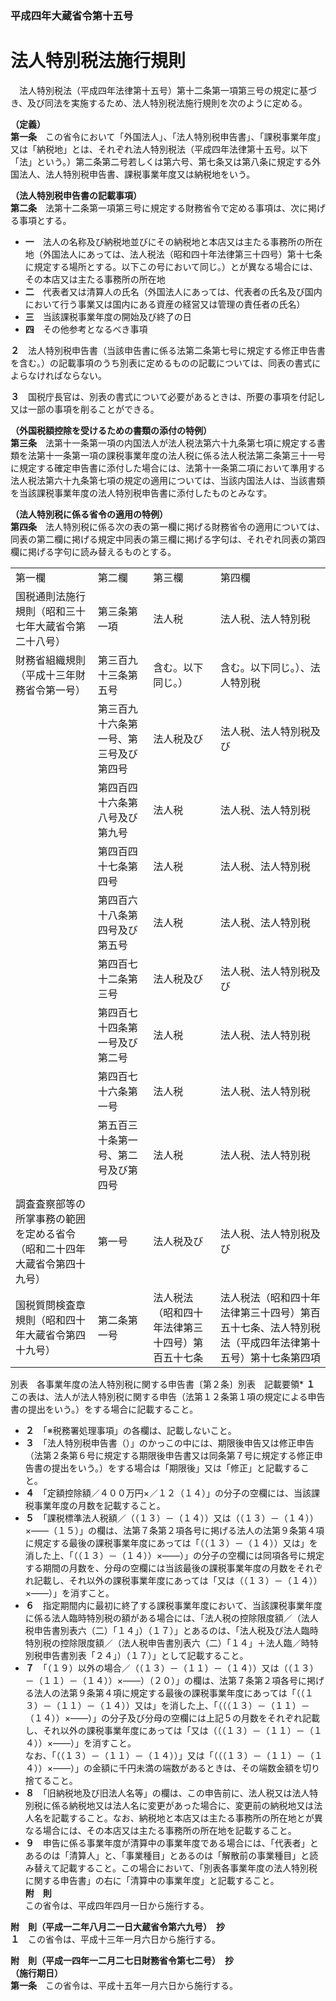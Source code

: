 ### 平成四年大蔵省令第十五号  
# 法人特別税法施行規則  
　法人特別税法（平成四年法律第十五号）第十二条第一項第三号の規定に基づき、及び同法を実施するため、法人特別税法施行規則を次のように定める。  
  
**（定義）**  
**第一条**　この省令において「外国法人」、「法人特別税申告書」、「課税事業年度」又は「納税地」とは、それぞれ法人特別税法（平成四年法律第十五号。以下「法」という。）第二条第二号若しくは第六号、第七条又は第八条に規定する外国法人、法人特別税申告書、課税事業年度又は納税地をいう。  
  
**（法人特別税申告書の記載事項）**  
**第二条**　法第十二条第一項第三号に規定する財務省令で定める事項は、次に掲げる事項とする。  
* **一**　法人の名称及び納税地並びにその納税地と本店又は主たる事務所の所在地（外国法人にあっては、法人税法（昭和四十年法律第三十四号）第十七条に規定する場所とする。以下この号において同じ。）とが異なる場合には、その本店又は主たる事務所の所在地  
* **二**　代表者又は清算人の氏名（外国法人にあっては、代表者の氏名及び国内において行う事業又は国内にある資産の経営又は管理の責任者の氏名）  
* **三**　当該課税事業年度の開始及び終了の日  
* **四**　その他参考となるべき事項  
  
**２**　法人特別税申告書（当該申告書に係る法第二条第七号に規定する修正申告書を含む。）の記載事項のうち別表に定めるものの記載については、同表の書式によらなければならない。  
  
**３**　国税庁長官は、別表の書式について必要があるときは、所要の事項を付記し又は一部の事項を削ることができる。  
  
**（外国税額控除を受けるための書類の添付の特例）**  
**第三条**　法第十一条第一項の内国法人が法人税法第六十九条第七項に規定する書類を法第十一条第一項の課税事業年度の法人税に係る法人税法第二条第三十一号に規定する確定申告書に添付した場合には、法第十一条第二項において準用する法人税法第六十九条第七項の規定の適用については、当該内国法人は、当該書類を当該課税事業年度の法人特別税申告書に添付したものとみなす。  
  
**（法人特別税に係る省令の適用の特例）**  
**第四条**　法人特別税に係る次の表の第一欄に掲げる財務省令の適用については、同表の第二欄に掲げる規定中同表の第三欄に掲げる字句は、それぞれ同表の第四欄に掲げる字句に読み替えるものとする。  

|||||  
| --- | --- | --- | --- |  
|第一欄|第二欄|第三欄|第四欄|  
|国税通則法施行規則（昭和三十七年大蔵省令第二十八号）|第三条第一項|法人税|法人税、法人特別税|  
|財務省組織規則（平成十三年財務省令第一号）|第三百九十三条第五号|含む。以下同じ。）|含む。以下同じ。）、法人特別税|  
||第三百九十六条第一号、第三号及び第四号|法人税及び|法人税、法人特別税及び|  
||第四百四十六条第八号及び第九号|法人税|法人税、法人特別税|  
||第四百四十七条第四号|法人税|法人税、法人特別税|  
||第四百六十八条第四号及び第五号|法人税|法人税、法人特別税|  
||第四百七十二条第三号|法人税及び|法人税、法人特別税及び|  
||第四百七十四条第一号及び第二号|法人税|法人税、法人特別税|  
||第四百七十六条第一号|法人税|法人税、法人特別税|  
||第五百三十条第一号、第二号及び第四号|法人税|法人税、法人特別税|  
|調査査察部等の所掌事務の範囲を定める省令（昭和二十四年大蔵省令第四十九号）|第一号|法人税及び|法人税、法人特別税及び|  
|国税質問検査章規則（昭和四十年大蔵省令第四十九号）|第二条第一号|法人税法（昭和四十年法律第三十四号）第百五十七条|法人税法（昭和四十年法律第三十四号）第百五十七条、法人特別税法（平成四年法律第十五号）第十七条第四項|  
  
  
別表　各事業年度の法人特別税に関する申告書〔第２条〕別表　記載要領* **１**　この表は、法人が法人特別税に関する申告（法第１２条第１項の規定による申告書の提出をいう。）をする場合に記載すること。  
* **２**　「※税務署処理事項」の各欄は、記載しないこと。  
* **３**　「法人特別税申告書（）」のかっこの中には、期限後申告又は修正申告（法第２条第６号に規定する期限後申告書又は同条第７号に規定する修正申告書の提出をいう。）をする場合は「期限後」又は「修正」と記載すること。  
* **４**　「定額控除額／４００万円×／１２（１４）」の分子の空欄には、当該課税事業年度の月数を記載すること。  
* **５**　「課税標準法人税額／（（１３）－（１４））又は（（１３）－（１４））×――（１５）」の欄は、法第７条第２項各号に掲げる法人の法第９条第４項に規定する最後の課税事業年度にあっては「（（１３）－（１４））又は」を消した上、「（（１３）－（１４））×――）」の分子の空欄には同項各号に規定する期間の月数を、分母の空欄には当該最後の課税事業年度の月数をそれぞれ記載し、それ以外の課税事業年度にあっては「又は（（１３）－（１４））×――）」を消すこと。  
* **６**　指定期間内に最初に終了する課税事業年度において、当該課税事業年度に係る法人臨時特別税の額がある場合には、「法人税の控除限度額／（法人税申告書別表六（二）「１４」）（１７）」とあるのは、「法人税及び法人臨時特別税の控除限度額／（法人税申告書別表六（二）「１４」＋法人臨／時特別税申告書別表「２４」）（１７）」として記載すること。  
* **７**　「（１９）以外の場合／（（１３）－（１１）－（１４））又は（（１３）－（１１）－（１４））×――）（２０）」の欄は、法第７条第２項各号に掲げる法人の法第９条第４項に規定する最後の課税事業年度にあっては「（（１３）－（１１）－（１４））又は」を消した上、「（（（１３）－（１１）－（１４））×――）」の分子及び分母の空欄には上記５の月数をそれぞれ記載し、それ以外の課税事業年度にあっては「又は（（（１３）－（１１）－（１４））×――）」を消すこと。  
なお、「（（１３）－（１１）－（１４））」又は「（（（１３）－（１１）－（１４））×――）」の金額に千円未満の端数があるときは、その端数金額を切り捨てること。  
* **８**　「旧納税地及び旧法人名等」の欄は、この申告前に、法人税又は法人特別税に係る納税地又は法人名に変更があった場合に、変更前の納税地又は法人名を記載すること。なお、納税地と本店又は主たる事務所の所在地とが異なる場合には、その本店又は主たる事務所の所在地を記載すること。  
* **９**　申告に係る事業年度が清算中の事業年度である場合には、「代表者」とあるのは「清算人」と、「事業種目」とあるのは「解散前の事業種目」と読み替えて記載すること。この場合において、「別表各事業年度の法人特別税に関する申告書」の右に「清算中の事業年度」と記載すること。  
**附　則**  
この省令は、平成四年四月一日から施行する。  
  
**附　則（平成一二年八月二一日大蔵省令第六九号）　抄**  
**１**　この省令は、平成十三年一月六日から施行する。  
  
**附　則（平成一四年一二月二七日財務省令第七二号）　抄**  
**（施行期日）**  
**第一条**　この省令は、平成十五年一月六日から施行する。  
  
